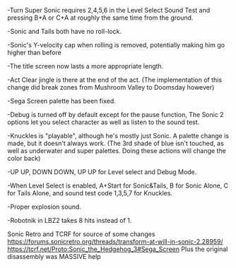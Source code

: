 -Turn Super Sonic requires 2,4,5,6 in the Level Select Sound Test and pressing B+A or C+A at roughly the same time from the ground. 

-Sonic and Tails both have no roll-lock.

-Sonic's Y-velocity cap when rolling is removed, potentially making him go higher than before

-The title screen now lasts a more appropriate length.

-Act Clear jingle is there at the end of the act. (The implementation of this change did break zones from Mushroom Valley to Doomsday however)

-Sega Screen palette has been fixed.

-Debug is turned off by default except for the pause function, The Sonic 2 options let you select character as well as listen to the sound test.

-Knuckles is "playable", although he's mostly just Sonic. A palette change is made, but it doesn't always work. (The 3rd shade of blue isn't touched, as well as underwater and super palettes. Doing these actions will change the color back)

-UP UP, DOWN DOWN, UP UP for Level select and Debug Mode.

-When Level Select is enabled, A+Start for Sonic&Tails, B for Sonic Alone, C for Tails Alone, and sound test code 1,3,5,7 for Knuckles.

-Proper explosion sound.

-Robotnik in LBZ2 takes 8 hits instead of 1.

Sonic Retro and TCRF for source of some changes
https://forums.sonicretro.org/threads/transform-at-will-in-sonic-2.28959/
https://tcrf.net/Proto:Sonic_the_Hedgehog_3#Sega_Screen
Plus the original disassembly was MASSIVE help
